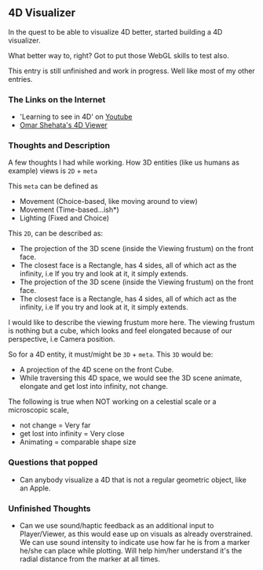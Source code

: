## 4D Visualizer
In the quest to be able to visualize 4D better, started building a 4D visualizer.

What better way to, right?
Got to put those WebGL skills to test also.


This entry is still unfinished and work in progress. Well like most of my other entries.

### The Links on the Internet
* 'Learning to see in 4D' on [Youtube](https://www.youtube.com/watch?v=PdFU1Sb4NOs)
* [Omar Shehata's 4D Viewer](https://stolaf.dev/humke-4d-geometry/)

### Thoughts and Description
A few thoughts I had while working.
How 3D entities (like us humans as example) views is `2D` + `meta`


This `meta` can be defined as 
* Movement (Choice-based, like moving around to view)
* Movement (Time-based...ish*)
* Lighting (Fixed and Choice) 


This `2D`, can be described as:
- The projection of the 3D scene (inside the Viewing frustum) on the front face.
- The closest face is a Rectangle, has 4 sides, all of which act as the infinity, i.e If you try and look at it, it simply extends. 
- The projection of the 3D scene (inside the Viewing frustum) on the front face.
- The closest face is a Rectangle, has 4 sides, all of which act as the infinity, i.e If you try and look at it, it simply extends. 

I would like to describe the viewing frustum more here. 
The viewing frustum is nothing but a cube, which looks and feel elongated because of our perspective, i.e Camera position.

So for a 4D entity, it must/might be `3D` + `meta`.
This `3D` would be:
- A projection of the 4D scene on the front Cube.
- While traversing this 4D space, we would see the 3D scene animate, elongate and get lost into infinity, not change.

The following is true when NOT working on a celestial scale or a microscopic scale,
- not change = Very far
- get lost into infinity = Very close
- Animating = comparable shape size


### Questions that popped
* Can anybody visualize a 4D that is not a regular geometric object, like an Apple.


### Unfinished Thoughts 
* Can we use sound/haptic feedback as an additional input to Player/Viewer, as this would ease up on visuals as already overstrained.
We can use sound intensity to indicate use how far he is from a marker he/she can place while plotting. Will help him/her understand it's the radial distance from the marker at all times.







